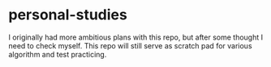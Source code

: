 # personal-studies
I originally had more ambitious plans with this repo, but after some thought I need to check myself. This repo will still serve as scratch pad for various algorithm and test practicing.
